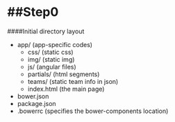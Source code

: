 ##Step0
====
####Initial directory layout<br />

* app/   (app-specific codes)<br />
	* css/  (static css)
	* img/  (static img)
	* js/  (angular files)
	* partials/   (html segments)
	* teams/	(static team info in json)
	* index.html  (the main page)
* bower.json
* package.json
* .bowerrc  (specifies the bower-components location)
